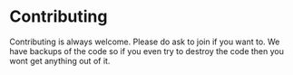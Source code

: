 # Contributing

Contributing is always welcome.
Please do ask to join if you want to.
We have backups of the code so if you even try to destroy the code then you wont get anything out of it.
